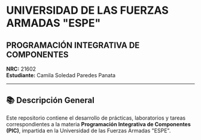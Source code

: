 # UNIVERSIDAD DE LAS FUERZAS ARMADAS "ESPE"

## PROGRAMACIÓN INTEGRATIVA DE COMPONENTES  
**NRC:** 21602  
**Estudiante:** Camila Soledad Paredes Panata

---

## 📚 Descripción General

Este repositorio contiene el desarrollo de prácticas, laboratorios y tareas correspondientes a la materia **Programación Integrativa de Componentes (PIC)**, impartida en la Universidad de las Fuerzas Armadas "ESPE".
